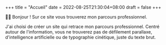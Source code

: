 +++
title =  "Accueil"
date = 2022-08-25T21:30:04+08:00
draft = false
+++

👋🏻 Bonjour ! Sur ce site vous trouverez mon parcours professionnel. 

J'ai choisi de créer un site qui retrace mon parcours professionnel. Centré autour de l'information, vous ne trouverez pas de défilement parallaxe, d'intelligence artificielle ou de typographie cinétique, juste du texte brut.

